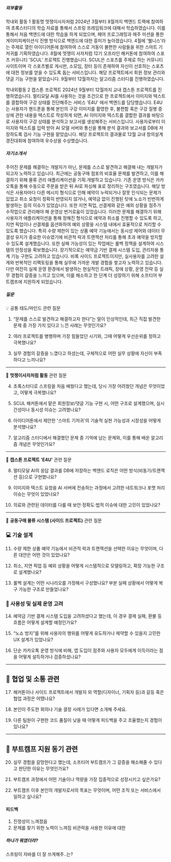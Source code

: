 ##### 외부활동
학내외 활동 1 
활동명 멋쟁이사자처럼 2024년 3월부터 8월까지 백엔드 트랙에 참여하여 초록스터디의 학습 자료를 통해서 스프링 프레임워크에 대해서 학습하였습니다. 이를 통해서 처음 백엔드에 대한 학습을 하게 되었으며, 페어 프로그래밍과 매주 미션을 통한 게이미피케이션식 진행 방식으로 백엔드에 대한 흥미가 높아졌습니다. 4월에 '웰니스'라는 주제로 열린 아이디어톤에 참여하여 스스로 거동이 불편한 사람들을 위한 스마트 기저귀를 기획하였습니다. 8월에 멋쟁이 사자처럼 12기 오프라인 해커톤에 참여하여 스포츠 커뮤니티 'SCUL' 프로젝트 진행했습니다. SCUL은 스포츠를 주제로 하는 커뮤니티 사이트이며 각 스포츠별로 게시판, 소모임, 장터 등이 존재하여 자신이 선호하는 스포츠에 대한 정보를 얻을 수 있도록 돕는 서비스입니다. 해당 프로젝트에서 회원 정보 관리와 댓글 기능 구현을 맡았습니다. 9월부터 12월까지는 알고리즘 스터디를 진행하였습니다. 

학내외활동 2 캡스톤 프로젝트 2024년 9월부터 12월까지 교내 캡스톤 프로젝트를 진행하였습니다. 멀티모달 AI를 사용하는 것을 조건으로 한 프로젝트에서 이미지와 텍스트를 결합하여 구강 상태를 진단해주는 서비스 'E4U' 에서 백엔드를 담당했습니다. E4U는 사용자가 핸드폰을 통해 본인의 구강 이미지를 촬영한 후, 불편함 혹은 구강 질병 증상에 관한 내용을 텍스트로 작성하게 되면, AI 이미지와 텍스트를 결합한 결과를 바탕으로 사용자의 구강 상태를 분석하고 보고서를 생성해주는 서비스입니다. 사용자로부터 이미지와 텍스트를 입력 받아 AI 모델 서버와 통신을 통해 분석 결과와 보고서를 DB에 저장하도록 검사 기능 구현을 맡았습니다. 해당 프로젝트의 결과물로 12월 교내 창의설계경진대회에 참여하여 우수상을 수상했습니다. 

##### 자기소개서 
주어진 문제를 해결하는 개발자가 아닌, 문제를 스스로 발견하고 해결해 내는 개발자가 되고자 노력하고 있습니다. 최근에는 공동구매 점포의 비효율 문제를 발견하고, 이를 해결하기 위해 물류 관리 애플리케이션을 기획.개발하고 있습니다. 기존 운영 방식은 카카오톡을 통해 수동으로 주문을 받은 뒤 AI로 파싱해 표로 정리하는 구조였습니다. 해당 방식은 사용자마다 다른 메시지 형식으로 인해 예약이 누락되거나 잘못 인식되는 문제가 있었고 취소 요청이 정확히 반영되지 않거나, 예약금 없이 진행된 탓에 노쇼가 빈번하게 발생하는 등의 이슈가 있었습니다. 또한 지연 픽업, 선결제와 같은 예외 상황을 점주가 수작업으로 관리해야 해 운영상 번거로움이 있었습니다. 이러한 문제를 해결하기 위해 사용자가 애플리케이션을 통해 정해진 형식으로 예약과 취소를 진행할 수 있도록 하고, 지연 픽업이나 선결제를 옵션화하여 예외 상황을 시스템 내에서 효율적으로 처리할 수 있도록 했습니다. 
 특히 수량 제한이 있는 상품 예약 기능에서는 동시성 제어와 데이터 무결성 유지가 중요한 이슈였기에 비관적 락과 트랜잭션 처리를 통해 초과 예약을 방지할 수 있도록 설계했습니다. 또한 실패 가능성이 있는 작업에는 롤백 정책을 설계하여 시스템의 안정성을 확보했습니다. 장기적으로는 예약금 기반 결제 시스템 도입, 관리자용 통계 기능 구현도 고려하고 있습니다. 비록 사이드 프로젝트이지만, 실사용자를 고려한 설계와 반복적인 리팩토링을 통해 실무에 가까운 개발 경험을 쌓고자 노력하고 있습니다. 다만 여전히 실제 운영 환경에서 발생하는 현실적인 트래픽, 장애 상황, 운영 전략 등 실무 경험의 갈증을 느끼고 있으며, 이를 해소하고 한 단계 더 성장하기 위해 소프티어 부트캠프에 지원하게 되었습니다.

##### 질문
💡 공통 태도/마인드 관련 질문

1. “문제를 스스로 발견하고 해결하고자 한다”는 말이 인상적인데, 최근 직접 발견한 문제 중 가장 가치 있다고 느낀 사례는 무엇인가요?
    
2. 여러 프로젝트를 병행하며 가장 힘들었던 시기와, 그때 어떻게 우선순위를 정하고 극복했나요?
    
3. 실무 경험의 갈증을 느꼈다고 하셨는데, 구체적으로 어떤 실무 상황에 자신이 부족하다고 느끼나요?
    

---

 🦁 **멋쟁이사자처럼 활동** 관련 질문

4. 초록스터디로 스프링을 처음 배웠다고 했는데, 당시 가장 어려웠던 개념은 무엇이었고, 어떻게 극복했나요?
    
5. SCUL 해커톤에서 맡은 회원정보/댓글 기능 구현 시, 어떤 구조로 설계했으며, 실시간성이나 동시성 이슈는 고려했나요?
    
6. 아이디어톤에서 제안한 '스마트 기저귀'의 기술적 실현 가능성과 시장성을 어떻게 분석했나요?
    
7. 알고리즘 스터디에서 해결했던 문제 중 기억에 남는 문제와, 이를 통해 배운 알고리즘 개념은 무엇인가요?
    

---

🦷 **캡스톤 프로젝트 'E4U'** 관련 질문

8. 멀티모달 AI의 응답 결과를 DB에 저장하는 백엔드 로직은 어떤 방식(비동기/트랜잭션 등)으로 구현했나요?
    
9. 이미지와 텍스트 요청을 AI 서버에 전송하는 과정에서 고려한 네트워크나 포맷 처리 이슈는 무엇이 있었나요?
    
10. 의료와 관련된 데이터를 다룰 때 보안·정확도·법적 이슈에 대한 고민이 있었나요?
    

---

🛒 **공동구매 물류 시스템 (사이드 프로젝트)** 관련 질문

### 💻 기술 설계

11. 수량 제한 상품 예약 기능에서 비관적 락과 트랜잭션을 선택한 이유는 무엇이며, 다른 대안은 어떤 것이 있었나요?
    
12. 취소, 지연 픽업 등 예외 상황을 어떻게 시스템적으로 모델링하고, 확장 가능한 구조로 설계했나요?
    
13. 롤백 설계는 어떤 시나리오를 가정해서 구성했나요? 부분 실패 상황에서 어떻게 복구 가능한 구조로 만들었나요?
    

### 🧠 사용성 및 실제 운영 고려

14. 예약금 기반 결제 시스템 도입을 고려하셨다고 했는데, 이 경우 결제 실패, 환불 등 흐름은 어떻게 설계할 예정인가요?
    
15. “노쇼 방지”를 위해 사용자의 행위를 어떻게 유도하거나 제약할 수 있을지 고민한 UX 설계가 있었나요?
    
16. 단순 카카오톡 운영 방식에 비해, 앱 도입이 점주와 사용자 모두에게 이득이라는 점을 어떻게 설득하거나 검증하셨나요?
    

---

## 🤝 협업 및 소통 관련

17. 해커톤이나 사이드 프로젝트에서 개발자 외 역할(디자이너, 기획자 등)과 갈등 혹은 협업 과정은 어땠나요?
    
18. 본인이 주도한 회의나 기술 결정 사례가 있다면 소개해 주세요.
    
19. 다른 팀원이 구현한 코드 품질이 낮을 때 어떻게 피드백을 주고 조율했는지 경험이 있나요?
    

---

## 🚀 부트캠프 지원 동기 관련

20. 실무 경험을 갈망한다고 했는데, 소프티어 부트캠프가 그 갈증을 해소해줄 수 있다고 판단한 이유는 무엇인가요?
    
21. 부트캠프 과정에서 어떤 기술이나 역량을 가장 집중적으로 성장시키고 싶은가요?
    
22. 부트캠프 이후 본인의 개발자로서의 목표는 무엇이며, 어떤 조직 또는 서비스에서 일하고 싶나요?

#### 피드백
1. 진정성이 느껴졌음
2. 문제를 찾기 위한 노력이 느껴짐
비관락을 사용한 이유에 대한 

##### 하나가 뭐였더라?
스프링이 자바를 더 잘 쓰게해주..는?
